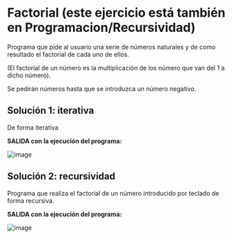 # Factorial (este ejercicio está también en Programacion/Recursividad)

Programa que pide al usuario una serie de números naturales y de como resultado el factorial de cada uno de ellos.

(El factorial de un número es la multiplicación de los número que van del 1 a dicho número). 

Se pedirán números hasta que se introduzca un número negativo.

## Solución 1: iterativa

De forma iterativa

**SALIDA con la ejecución del programa:**

![image](https://user-images.githubusercontent.com/91023374/138676699-27d40e47-08f9-4b03-8053-9e2b0001fcba.png)

## Solución 2: recursividad


Programa que realiza el factorial de un número introducido por teclado de forma recursiva.  

**SALIDA con la ejecución del programa:**

![image](https://user-images.githubusercontent.com/91023374/138681593-de077d28-3b07-4e0f-b629-94fd4bbc691e.png)


